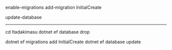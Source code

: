 enable-migrations
add-migration InitialCreate

update-database

----
cd Itadakimasu
dotnet ef database drop

dotnet ef migrations add InitialCreate
dotnet ef database update